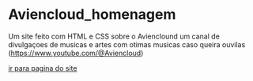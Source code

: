 # Aviencloud_homenagem
Um site feito com HTML e CSS sobre o Avienclound um canal de divulgaçoes de musicas e artes com otimas musicas caso queira ouvilas (https://www.youtube.com/@Aviencloud)

<a href="https://zuruy.github.io/Aviencloud_homenagem/Aviencloud/Html/index.html">ir para pagina do site<a>
